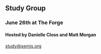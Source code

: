## Study Group
### June 26th at The Forge
#### Hosted by Danielle Closs and Matt Morgan

study@semjs.org